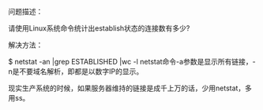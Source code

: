 问题描述：

请使用Linux系统命令统计出establish状态的连接数有多少?

解决方法：

$ netstat -an |grep ESTABLISHED |wc -l
netstat命令-a参数是显示所有链接，-n是不要域名解析，即都是以数字IP的显示。

现实生产系统的时候，如果服务器维持的链接是成千上万的话，少用netstat，多用ss。





